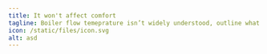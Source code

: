 ```yaml
---
title: It won't affect comfort
tagline: Boiler flow temeprature isn’t widely understood, outline what it is and what role it plays in heating the home.
icon: /static/files/icon.svg
alt: asd
---
```

